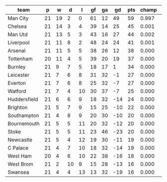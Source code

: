 |     team     | p  | w  | d  | l  | gf | ga | gd  | pts | champ | top2  | top3  | top4  |  5-7  | bot4  | bot3  | bot2  |
|--------------|----|----|----|----|----|----|-----|-----|-------|-------|-------|-------|-------|-------|-------|-------|
| Man City     | 21 | 19 |  2 |  0 | 61 | 12 |  49 |  59 | 0.997 | 1.000 | 1.000 | 1.000 | 0.000 | 0.000 | 0.000 | 0.000|
| Chelsea      | 21 | 14 |  3 |  4 | 39 | 14 |  25 |  45 | 0.001 | 0.248 | 0.534 | 0.799 | 0.201 | 0.000 | 0.000 | 0.000|
| Man Utd      | 21 | 13 |  5 |  3 | 43 | 16 |  27 |  44 | 0.002 | 0.434 | 0.718 | 0.899 | 0.101 | 0.000 | 0.000 | 0.000|
| Liverpool    | 21 | 11 |  8 |  2 | 48 | 24 |  24 |  41 | 0.001 | 0.266 | 0.562 | 0.822 | 0.178 | 0.000 | 0.000 | 0.000|
| Arsenal      | 21 | 11 |  5 |  5 | 38 | 26 |  12 |  38 | 0.000 | 0.014 | 0.057 | 0.167 | 0.809 | 0.000 | 0.000 | 0.000|
| Tottenham    | 20 | 11 |  4 |  5 | 39 | 20 |  19 |  37 | 0.000 | 0.038 | 0.126 | 0.299 | 0.689 | 0.000 | 0.000 | 0.000|
| Burnley      | 21 |  9 |  7 |  5 | 18 | 17 |   1 |  34 | 0.000 | 0.000 | 0.003 | 0.014 | 0.719 | 0.000 | 0.000 | 0.000|
| Leicester    | 21 |  7 |  6 |  8 | 31 | 32 |  -1 |  27 | 0.000 | 0.000 | 0.000 | 0.001 | 0.217 | 0.003 | 0.001 | 0.000|
| Everton      | 21 |  7 |  6 |  8 | 25 | 32 |  -7 |  27 | 0.000 | 0.000 | 0.000 | 0.000 | 0.035 | 0.038 | 0.018 | 0.007|
| Watford      | 21 |  7 |  4 | 10 | 30 | 37 |  -7 |  25 | 0.000 | 0.000 | 0.000 | 0.000 | 0.028 | 0.047 | 0.025 | 0.012|
| Huddersfield | 21 |  6 |  6 |  9 | 18 | 32 | -14 |  24 | 0.000 | 0.000 | 0.000 | 0.000 | 0.007 | 0.126 | 0.075 | 0.039|
| Brighton     | 21 |  5 |  7 |  9 | 15 | 25 | -10 |  22 | 0.000 | 0.000 | 0.000 | 0.000 | 0.003 | 0.242 | 0.160 | 0.091|
| Southampton  | 21 |  4 |  8 |  9 | 20 | 30 | -10 |  20 | 0.000 | 0.000 | 0.000 | 0.000 | 0.002 | 0.284 | 0.191 | 0.109|
| Bournemouth  | 21 |  5 |  5 | 11 | 20 | 32 | -12 |  20 | 0.000 | 0.000 | 0.000 | 0.000 | 0.006 | 0.190 | 0.124 | 0.068|
| Stoke        | 21 |  5 |  5 | 11 | 23 | 46 | -23 |  20 | 0.000 | 0.000 | 0.000 | 0.000 | 0.000 | 0.534 | 0.419 | 0.285|
| Newcastle    | 21 |  5 |  4 | 12 | 19 | 30 | -11 |  19 | 0.000 | 0.000 | 0.000 | 0.000 | 0.000 | 0.530 | 0.415 | 0.287|
| C Palace     | 21 |  4 |  7 | 10 | 18 | 32 | -14 |  19 | 0.000 | 0.000 | 0.000 | 0.000 | 0.002 | 0.359 | 0.259 | 0.159|
| West Ham     | 20 |  4 |  6 | 10 | 22 | 38 | -16 |  18 | 0.000 | 0.000 | 0.000 | 0.000 | 0.001 | 0.397 | 0.292 | 0.189|
| West Brom    | 21 |  2 | 10 |  9 | 15 | 28 | -13 |  16 | 0.000 | 0.000 | 0.000 | 0.000 | 0.000 | 0.621 | 0.507 | 0.375|
| Swansea      | 21 |  4 |  4 | 13 | 13 | 32 | -19 |  16 | 0.000 | 0.000 | 0.000 | 0.000 | 0.000 | 0.630 | 0.515 | 0.379|

